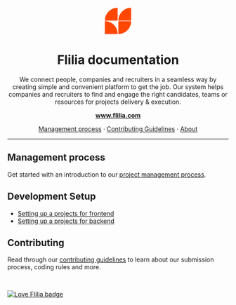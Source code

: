 <p align="center">
    <img src="images/main-logo-orange.png" alt="angular-logo" width="60px" height="60px"/>
</p>

<h1 align="center">Flilia documentation</h1>

<p align="center">
        We connect people, companies and recruiters in a seamless way by creating simple and
        convenient platform to get the job. Our system helps companies and recruiters to find and engage
        the right candidates, teams or resources for projects delivery & execution.
</p>

<p align="center">
    <a href="https://flilia.com"><strong>www.flilia.com</strong></a>
</p>

<p align="center">
  <a href="PROJECT-MANAGEMENT-PROCESS.md">Management process</a>
  ·
  <a href="CONTRIBUTING.md">Contributing Guidelines</a>
  ·
  <a href="https://about.flilia.com/">About</a>
</p>

<hr>

## Management process
Get started with an introduction to our [project management process][project-management-process].

## Development Setup
- [Setting up a projects for frontend][frontend-setting-up]
- [Setting up a projects for backend][backend-setting-up]

## Contributing
Read through our [contributing guidelines][contributing] to learn about our submission process, coding rules and more.

<br>

[![Love Flilia badge](https://img.shields.io/badge/flilia-love-orange)](https://flilia.com)

[project-management-process]: PROJECT-MANAGEMENT-PROCESS.md
[frontend-setting-up]: frontend/FRONTEND-SETTING-UP.md
[backend-setting-up]: backend/BACKEND-SETTING-UP.md
[contributing]: CONTRIBUTING.md
[developers-team]: https://github.com/orgs/flilia/teams/developers-team
[stackoverflow]: http://stackoverflow.com/
